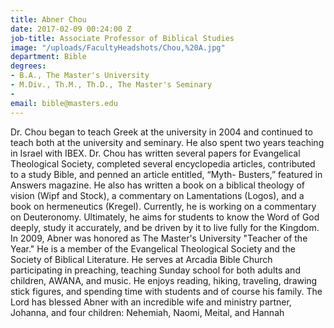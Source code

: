 ```yaml
---
title: Abner Chou
date: 2017-02-09 00:24:00 Z
job-title: Associate Professor of Biblical Studies
image: "/uploads/FacultyHeadshots/Chou,%20A.jpg"
department: Bible
degrees:
- B.A., The Master's University
- M.Div., Th.M., Th.D., The Master's Seminary
- 
email: bible@masters.edu
---
```


Dr. Chou began to teach Greek at the university in 2004 and continued to teach both at the university and seminary. He also spent two years teaching in Israel with IBEX. Dr. Chou has written several papers for Evangelical Theological Society, completed several encyclopedia articles, contributed to a study Bible, and penned an article entitled, “Myth- Busters,” featured in Answers magazine. He also has written a book on a biblical theology of vision (Wipf and Stock), a commentary on Lamentations (Logos), and a book on hermeneutics (Kregel). Currently, he is working on a commentary on Deuteronomy. Ultimately, he aims for students to know the Word of God deeply, study it accurately, and be driven by it to live fully for the Kingdom. In 2009, Abner was honored as The Master's University "Teacher of the Year." He is a member of the Evangelical Theological Society and the Society of Biblical Literature. He serves at Arcadia Bible Church participating in preaching, teaching Sunday school for both adults and children, AWANA, and music. He enjoys reading, hiking, traveling, drawing stick figures, and spending time with students and of course his family. The Lord has blessed Abner with an incredible wife and ministry partner, Johanna, and four children: Nehemiah, Naomi, Meital, and Hannah